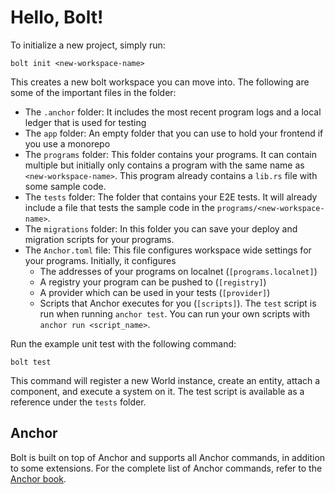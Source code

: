 # Hello, Bolt!

To initialize a new project, simply run:

```
bolt init <new-workspace-name>
```

This creates a new bolt workspace you can move into. The following are some of the important files in the folder:

- The `.anchor` folder: It includes the most recent program logs and a local ledger that is used for testing
- The `app` folder: An empty folder that you can use to hold your frontend if you use a monorepo
- The `programs` folder: This folder contains your programs. It can contain multiple but initially only contains a program with the same name as `<new-workspace-name>`. This program already contains a `lib.rs` file with some sample code.
- The `tests` folder: The folder that contains your E2E tests. It will already include a file that tests the sample code in the `programs/<new-workspace-name>`.
- The `migrations` folder: In this folder you can save your deploy and migration scripts for your programs.
- The `Anchor.toml` file: This file configures workspace wide settings for your programs. Initially, it configures
    - The addresses of your programs on localnet (`[programs.localnet]`)
    - A registry your program can be pushed to (`[registry]`)
    - A provider which can be used in your tests (`[provider]`)
    - Scripts that Anchor executes for you (`[scripts]`). The `test` script is run when running `anchor test`. You can run your own scripts with `anchor run <script_name>`.

Run the example unit test with the following command:

```
bolt test
```

This command will register a new World instance, create an entity, attach a component, and execute a system on it.
The test script is available as a reference under the `tests` folder.

## Anchor

Bolt is built on top of Anchor and supports all Anchor commands, in addition to some extensions. For the complete list of Anchor commands, refer to the [Anchor book](https://book.anchor-lang.com/).